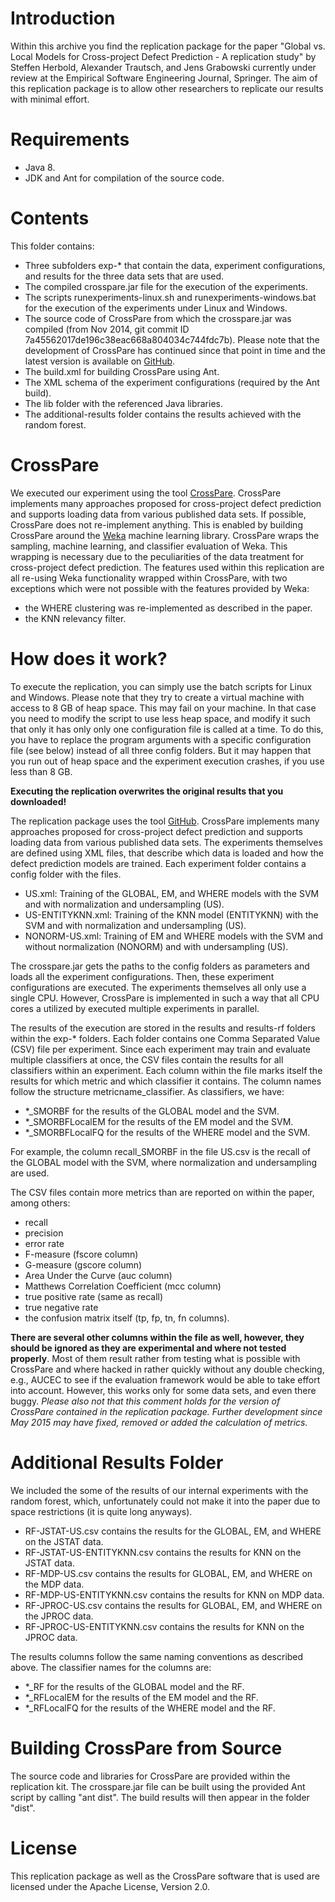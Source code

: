 Introduction
============
Within this archive you find the replication package for the paper "Global vs. Local Models for Cross-project Defect Prediction - A replication study" by Steffen Herbold, Alexander Trautsch, and Jens Grabowski currently under review at the Empirical Software Engineering Journal, Springer. The aim of this replication package is to allow other researchers to replicate our results with minimal effort. 

Requirements
============
- Java 8.
- JDK and Ant for compilation of the source code. 

Contents
========
This folder contains:
- Three subfolders exp-* that contain the data, experiment configurations, and results for the three data sets that are used.
- The compiled crosspare.jar file for the execution of the experiments. 
- The scripts runexperiments-linux.sh and runexperiments-windows.bat for the execution of the experiments under Linux and Windows.
- The source code of CrossPare from which the crosspare.jar was compiled (from Nov 2014, git commit ID 7a45562017de196c38eac668a804034c744fdc7b). Please note that the development of CrossPare has continued since that point in time and the latest version is available on [GitHub](https://github.com/sherbold/CrossPare/).
- The build.xml for building CrossPare using Ant.
- The XML schema of the experiment configurations (required by the Ant build).
- The lib folder with the referenced Java libraries.
- The additional-results folder contains the results achieved with the random forest.  


CrossPare
=========
We executed our experiment using the tool [CrossPare](https://github.com/sherbold/CrossPare/). CrossPare implements many approaches proposed for cross-project defect prediction and supports loading data from various published data sets. If possible, CrossPare does not re-implement anything. This is enabled by building CrossPare around the [Weka](https://weka.wikispaces.com/) machine learning library. CrossPare wraps the sampling, machine learning, and classifier evaluation of Weka. This wrapping is necessary due to the peculiarities of the data treatment for cross-project defect prediction. The features used within this replication are all re-using Weka functionality wrapped within CrossPare, with two exceptions which were not possible with the features provided by Weka: 
- the WHERE clustering was re-implemented as described in the paper.
- the KNN relevancy filter.

How does it work?
=================
To execute the replication, you can simply use the batch scripts for Linux and Windows. Please note that they try to create a virtual machine with access to 8 GB of heap space. This may fail on your machine. In that case you need to modify the script to use less heap space, and modify it such that only it has only only one configuration file is called at a time. To do this, you have to replace the program arguments with a specific configuration file (see below) instead of all three config folders. But it may happen that you run out of heap space and the experiment execution crashes, if you use less than 8 GB.

**Executing the replication overwrites the original results that you downloaded!**

The replication package uses the tool [GitHub](https://github.com/sherbold/CrossPare/). CrossPare implements many approaches proposed for cross-project defect prediction and supports loading data from various published data sets. The experiments themselves are defined using XML files, that describe which data is loaded and how the defect prediction models are trained. Each experiment folder contains a config folder with the files.
- US.xml: Training of the GLOBAL, EM, and WHERE models with the SVM and with normalization and undersampling (US).
- US-ENTITYKNN.xml: Training of the KNN model (ENTITYKNN) with the SVM and with normalization and undersampling (US).
- NONORM-US.xml: Training of EM and WHERE models with the SVM and without normalization (NONORM) and with undersampling (US).

The crosspare.jar gets the paths to the config folders as parameters and loads all the experiment configurations. Then, these experiment configurations are executed. The experiments themselves all only use a single CPU. However, CrossPare is implemented in such a way that all CPU cores a utilized by executed multiple experiments in parallel. 

The results of the execution are stored in the results and results-rf folders within the exp-* folders. Each folder contains one  Comma Separated Value (CSV) file per experiment. Since each experiment may train and evaluate multiple classifiers at once, the CSV files contain the results for all classifiers within an experiment. Each column within the file marks itself the results for which metric and which classifier it contains. The column names follow the structure metricname_classifier. As classifiers, we have:
- *_SMORBF for the results of the GLOBAL model and the SVM.
- *_SMORBFLocalEM for the results of the EM model and the SVM.
- *_SMORBFLocalFQ for the results of the WHERE model and the SVM.


For example, the column recall_SMORBF in the file US.csv is the recall of the GLOBAL model with the SVM, where normalization and undersampling are used. 

The CSV files contain more metrics than are reported on within the paper, among others:
- recall
- precision
- error rate
- F-measure (fscore column)
- G-measure (gscore column)
- Area Under the Curve (auc column)
- Matthews Correlation Coefficient (mcc column)
- true positive rate (same as recall)
- true negative rate
- the confusion matrix itself (tp, fp, tn, fn columns).

**There are several other columns within the file as well, however, they should be ignored as they are experimental and where not tested properly**. Most of them result rather from testing what is possible with CrossPare and where hacked in rather quickly without any double checking, e.g., AUCEC to see if the evaluation framework would be able to take effort into account. However, this works only for some data sets, and even there buggy. *Please also not that this comment holds for the version of CrossPare contained in the replication package. Further development since May 2015 may have fixed, removed or added the calculation of metrics.*

Additional Results Folder
=========================
We included the some of the results of our internal experiments with the random forest, which, unfortunately could not make it into the paper due to space restrictions (it is quite long anyways). 
- RF-JSTAT-US.csv contains the results for the GLOBAL, EM, and WHERE on the JSTAT data.
- RF-JSTAT-US-ENTITYKNN.csv contains the results for KNN on the JSTAT data.
- RF-MDP-US.csv contains the results for GLOBAL, EM, and WHERE on the MDP data.
- RF-MDP-US-ENTITYKNN.csv contains the results for KNN on MDP data.
- RF-JPROC-US.csv contains the results for GLOBAL, EM, and WHERE on the JPROC data.
- RF-JPROC-US-ENTITYKNN.csv contains the results for KNN on the JPROC data.

The results columns follow the same naming conventions as described above. The classifier names for the columns are:
- *_RF for the results of the GLOBAL model and the RF.
- *_RFLocalEM for the results of the EM model and the RF.
- *_RFLocalFQ for the results of the WHERE model and the RF.

Building CrossPare from Source
==============================
The source code and libraries for CrossPare are provided within the replication kit. The crosspare.jar file can be built using the provided Ant script by calling "ant dist". The build results will then appear in the folder "dist".  


License
=======
This replication package as well as the CrossPare software that is used are licensed under the Apache License, Version 2.0. 